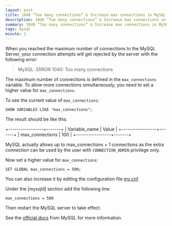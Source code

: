 ```yaml
---
layout: post
title: 1040 “Too many connections” & Increase max connections in MySQL
description: 1040 “Too many connections” & Increase max connections in MySQL
summary: 1040 “Too many connections” & Increase max connections in MySQL
tags: mysql
minute: 1
---
```


When you reached the maximum number of connections to the MySQL Server, your connection attempts will get rejected by the server with the following error:

> MySQL: ERROR 1040: Too many connections

The maximum number of connections is defined in the `max_connections` variable. To allow more connections simultaneously, you need to set a higher value for `max_connections`.

To see the current value of `max_connections`:

```
SHOW VARIABLES LIKE "max_connections";
```

The result should be like this:

+-----------------+-------+
| Variable_name   | Value |
+-----------------+-------+
| max_connections | 100   |
+-----------------+-------+

MySQL actually allows up to max_connections + 1 connections as the extra connection can be used by the user with `CONNECTION_ADMIN` privilege only.

Now set a higher value for `max_connections`:

```
SET GLOBAL max_connections = 500;
```

You can also increase it by editing the configuration file [my.cnf](https://randomsql.com/2020/05/where-to-find-mysql-mycnf-file)

Under the [mysqld] section add the following line:

```
max_connections = 500
```

Then restart the MySQL server to take effect.

See the [official docs](https://dev.mysql.com/doc/refman/8.0/en/too-many-connections.html) from MySQL for more information.
